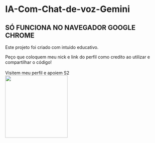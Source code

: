 # IA-Com-Chat-de-voz-Gemini

<h2>SÓ FUNCIONA NO NAVEGADOR GOOGLE CHROME</h2>
Este projeto foi criado com intuido educativo.

Peço que coloquem meu nick e link do perfil como credíto ao utilizar e compartilhar o código!
<br><br>
Visitem meu perfil e apoiem S2
<br>
<img src="https://i0.wp.com/sdsandwiches.com/konata-v-small.png" height="200px">
